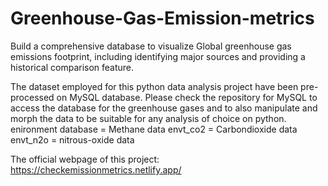 # Greenhouse-Gas-Emission-metrics
Build a comprehensive database to visualize Global greenhouse gas emissions footprint, including identifying major sources and providing a historical comparison feature.

The dataset employed for this python data analysis project have been pre-processed on MySQL database. Please check the repository for MySQL to access the database
for the greenhouse gases and to also manipulate and morph the data to be suitable for any analysis of choice on python.
enironment database = Methane data
envt_co2 = Carbondioxide data
envt_n2o = nitrous-oxide data


The official webpage of this project: https://checkemissionmetrics.netlify.app/
